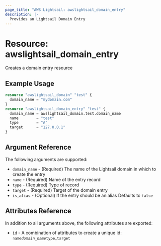 ```yaml
---
page_title: "AWS Lightsail: awslightsail_domain_entry"
description: |-
  Provides an Lightsail Domain Entry
---
```


# Resource: awslightsail_domain_entry

Creates a domain entry resource

## Example Usage

```terraform
resource "awslightsail_domain" "test" {
  domain_name = "mydomain.com"
}
resource "awslightsail_domain_entry" "test" {
  domain_name = awslightsail_domain.test.domain_name
  name        = "test"
  type        = "A"
  target      = "127.0.0.1"
}
```

## Argument Reference

The following arguments are supported:

* `domain_name` - (Required) The name of the Lightsail domain in which to create the entry
* `name` - (Required) Name of the entry record
* `type` - (Required) Type of record
* `target` - (Required) Target of the domain entry
* `is_alias` - (Optional) If the entry should be an alias Defaults to `false`

## Attributes Reference

In addition to all arguments above, the following attributes are exported:

* `id` - A combination of attributes to create a unique id: `name`_`domain_name`_`type`_`target`
